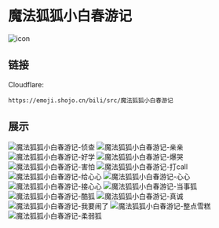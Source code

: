 # 魔法狐狐小白春游记
![icon](https://emoji.shojo.cn/bili/src/魔法狐狐小白春游记/icon.png)
## 链接
Cloudflare:
```
https://emoji.shojo.cn/bili/src/魔法狐狐小白春游记
```
## 展示
![魔法狐狐小白春游记-侦查](https://emoji.shojo.cn/bili/src/魔法狐狐小白春游记/魔法狐狐小白春游记-侦查.png)
![魔法狐狐小白春游记-亲亲](https://emoji.shojo.cn/bili/src/魔法狐狐小白春游记/魔法狐狐小白春游记-亲亲.png)
![魔法狐狐小白春游记-好学](https://emoji.shojo.cn/bili/src/魔法狐狐小白春游记/魔法狐狐小白春游记-好学.png)
![魔法狐狐小白春游记-爆哭](https://emoji.shojo.cn/bili/src/魔法狐狐小白春游记/魔法狐狐小白春游记-爆哭.png)
![魔法狐狐小白春游记-害怕](https://emoji.shojo.cn/bili/src/魔法狐狐小白春游记/魔法狐狐小白春游记-害怕.png)
![魔法狐狐小白春游记-打call](https://emoji.shojo.cn/bili/src/魔法狐狐小白春游记/魔法狐狐小白春游记-打call.png)
![魔法狐狐小白春游记-给心心](https://emoji.shojo.cn/bili/src/魔法狐狐小白春游记/魔法狐狐小白春游记-给心心.png)
![魔法狐狐小白春游记-心心](https://emoji.shojo.cn/bili/src/魔法狐狐小白春游记/魔法狐狐小白春游记-心心.png)
![魔法狐狐小白春游记-接心心](https://emoji.shojo.cn/bili/src/魔法狐狐小白春游记/魔法狐狐小白春游记-接心心.png)
![魔法狐狐小白春游记-当事狐](https://emoji.shojo.cn/bili/src/魔法狐狐小白春游记/魔法狐狐小白春游记-当事狐.png)
![魔法狐狐小白春游记-酷狐](https://emoji.shojo.cn/bili/src/魔法狐狐小白春游记/魔法狐狐小白春游记-酷狐.png)
![魔法狐狐小白春游记-真诚](https://emoji.shojo.cn/bili/src/魔法狐狐小白春游记/魔法狐狐小白春游记-真诚.png)
![魔法狐狐小白春游记-我要闹了](https://emoji.shojo.cn/bili/src/魔法狐狐小白春游记/魔法狐狐小白春游记-我要闹了.png)
![魔法狐狐小白春游记-整点雪糕](https://emoji.shojo.cn/bili/src/魔法狐狐小白春游记/魔法狐狐小白春游记-整点雪糕.png)
![魔法狐狐小白春游记-柔弱狐](https://emoji.shojo.cn/bili/src/魔法狐狐小白春游记/魔法狐狐小白春游记-柔弱狐.png)
